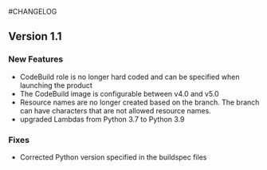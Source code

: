 #CHANGELOG

## Version 1.1

### New Features

- CodeBuild role is no longer hard coded and can be specified when launching the product
- The CodeBuild image is configurable between v4.0 and v5.0
- Resource names are no longer created based on the branch.  The branch can have characters that are not allowed resource names.
- upgraded Lambdas from Python 3.7 to Python 3.9

### Fixes

- Corrected Python version specified in the buildspec files
